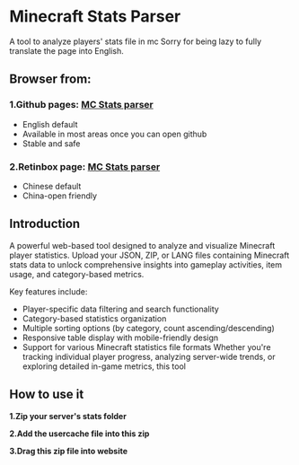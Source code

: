 # Minecraft Stats Parser
A tool to analyze players' stats file in mc
Sorry for being lazy to fully translate the page into English.

## Browser from:
### 1.Github pages: [MC Stats parser](https://s1791509659.github.io/mc-stats-parser/en_us/)
- English default
- Available in most areas once you can open github
- Stable and safe

### 2.Retinbox page: [MC Stats parser](https://stats.rth1.xyz/)
- Chinese default
- China-open friendly

## Introduction
A powerful web-based tool designed to analyze and visualize Minecraft player statistics. Upload your JSON, ZIP, or LANG files containing Minecraft stats data to unlock comprehensive insights into gameplay activities, item usage, and category-based metrics.

Key features include:

- Player-specific data filtering and search functionality
- Category-based statistics organization
- Multiple sorting options (by category, count ascending/descending)
- Responsive table display with mobile-friendly design
- Support for various Minecraft statistics file formats
Whether you're tracking individual player progress, analyzing server-wide trends, or exploring detailed in-game metrics, this tool 

## How to use it
**1.Zip your server's stats folder**

**2.Add the usercache file into this zip**

**3.Drag this zip file into website**

